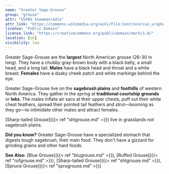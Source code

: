 ```yaml
---
name: "Greater Sage-Grouse"
group: "grouse"
attr: "USFWS Snowmanradio"
attr_link: "https://commons.wikimedia.org/wiki/File:Centrocercus_urophasianus_-USA_-male-8.jpg"
license: "Public Domain"
license_link: "https://creativecommons.org/publicdomain/mark/1.0/"
location: [sk]
visibility: low
---
```

Greater Sage-Grouse are the **largest** North American grouse (26-30 in long). They have a chubby gray-brown body with a black belly, a small head, and a long tail. **Males** have a black head and throat and a white breast. **Females** have a dusky cheek patch and white markings behind the eye.

Greater Sage-Grouse live on the **sagebrush plains** and **foothills** of western North America. They gather in the spring at **traditional courtship grounds** or **leks**. The males inflate air sacs at their upper chests, puff out their white chest feathers, spread their pointed tail feathers and strut—booming as they go—to intimidate other males and attract females.

[Sharp-tailed Grouse]({{< ref "shtgrouse.md" >}}) live in grasslands not sagebrush plains.

**Did you know?** Greater Sage-Grouse have a specialized stomach that digests tough sagebrush, their main food. They don't have a gizzard for grinding grains and other hard foods.

<!-- generated, do not edit -->
**See Also:**
[Blue Grouse]({{< ref "blugrouse.md" >}}),
[Ruffed Grouse]({{< ref "rufgrouse.md" >}}),
[Sharp-tailed Grouse]({{< ref "shtgrouse.md" >}}),
[Spruce Grouse]({{< ref "sprugrouse.md" >}})
